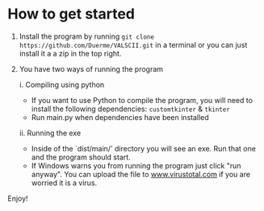 # How to get started

1. Install the program by running `git clone https://github.com/Duerme/VALSCII.git` in a terminal or you can just install it a a zip in the top right.
   
2. You have two ways of running the program
   
   i. Compiling using python

     - If you want to use Python to compile the program, you will need to install the following dependencies: `customtkinter` & `tkinter`
     - Run main.py when dependencies have been installed
   
   ii. Running the exe

     - Inside of the `dist/main/' directory you will see an exe. Run that one and the program should start.
     - If Windows warns you from running the program just click "run anyway". You can upload the file to www.virustotal.com if you are worried it is a virus.

  Enjoy!
